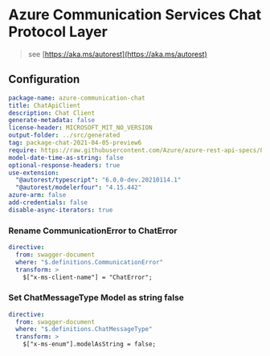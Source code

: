# Azure Communication Services Chat Protocol Layer

> see [https://aka.ms/autorest](https://aka.ms/autorest)

## Configuration

```yaml
package-name: azure-communication-chat
title: ChatApiClient
description: Chat Client
generate-metadata: false
license-header: MICROSOFT_MIT_NO_VERSION
output-folder: ../src/generated
tag: package-chat-2021-04-05-preview6
require: https://raw.githubusercontent.com/Azure/azure-rest-api-specs/896d05e37dbb00712726620b8d679cc3c3be09fb/specification/communication/data-plane/Chat/readme.md
model-date-time-as-string: false
optional-response-headers: true
use-extension:
  "@autorest/typescript": "6.0.0-dev.20210114.1"
  "@autorest/modelerfour": "4.15.442"
azure-arm: false
add-credentials: false
disable-async-iterators: true
```

### Rename CommunicationError to ChatError

```yaml
directive:
  from: swagger-document
  where: "$.definitions.CommunicationError"
  transform: >
    $["x-ms-client-name"] = "ChatError";
```

### Set ChatMessageType Model as string false

```yaml
directive:
  from: swagger-document
  where: "$.definitions.ChatMessageType"
  transform: >
    $["x-ms-enum"].modelAsString = false;
```
